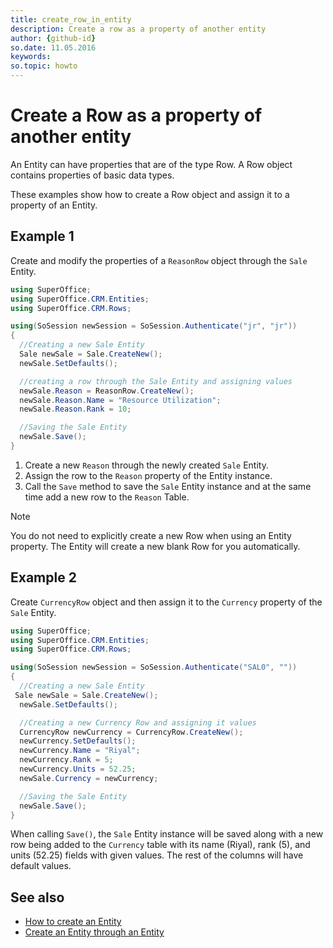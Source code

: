 ```yaml
---
title: create_row_in_entity
description: Create a row as a property of another entity
author: {github-id}
so.date: 11.05.2016
keywords:
so.topic: howto
---
```


# Create a Row as a property of another entity

An Entity can have properties that are of the type Row. A Row object contains properties of basic data types.

These examples show how to create a Row object and assign it to a property of an Entity.

## Example 1

Create and modify the properties of a `ReasonRow` object through the `Sale` Entity.

```csharp
using SuperOffice;
using SuperOffice.CRM.Entities;
using SuperOffice.CRM.Rows;

using(SoSession newSession = SoSession.Authenticate("jr", "jr"))
{
  //Creating a new Sale Entity
  Sale newSale = Sale.CreateNew();
  newSale.SetDefaults();

  //creating a row through the Sale Entity and assigning values
  newSale.Reason = ReasonRow.CreateNew();
  newSale.Reason.Name = "Resource Utilization";
  newSale.Reason.Rank = 10;

  //Saving the Sale Entity
  newSale.Save();
}
```

1. Create a new `Reason` through the newly created `Sale` Entity.
2. Assign the row to the `Reason` property of the Entity instance.
3. Call the `Save` method to save the `Sale` Entity instance and at the same time add a new row to the `Reason` Table.

> [!NOTE]
> You do not need to explicitly create a new Row when using an Entity property. The Entity will create a new blank Row for you automatically.

## Example 2

Create `CurrencyRow` object and then assign it to the `Currency` property of the `Sale` Entity.

```csharp
using SuperOffice;
using SuperOffice.CRM.Entities;
using SuperOffice.CRM.Rows;

using(SoSession newSession = SoSession.Authenticate("SAL0", ""))
{
  //Creating a new Sale Entity
 Sale newSale = Sale.CreateNew();
  newSale.SetDefaults();

  //Creating a new Currency Row and assigning it values
  CurrencyRow newCurrency = CurrencyRow.CreateNew();
  newCurrency.SetDefaults();
  newCurrency.Name = "Riyal";
  newCurrency.Rank = 5;
  newCurrency.Units = 52.25;
  newSale.Currency = newCurrency;

  //Saving the Sale Entity
  newSale.Save();
}
```

When calling `Save()`, the `Sale` Entity instance will be saved along with a new row being added to the `Currency` table with its name (Riyal), rank (5), and units (52.25) fields with given values. The rest of the columns will have default values.

## See also

* [How to create an Entity][1]
* [Create an Entity through an Entity][2]

<!-- Referenced links -->
[1]: ../entities/create-entity.md
[2]: ../entities/create-entity-in-entity.md

